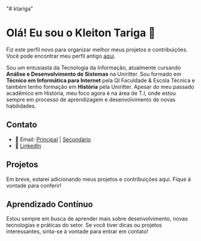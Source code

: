 "# ktariga" 

# Olá! Eu sou o Kleiton Tariga 👋
Fiz este perfil novo para organizar melhor meus projetos e contribuições. Você pode encontrar meu perfil antigo [aqui](https://github.com/kleitontariga).

Sou um entusiasta da Tecnologia da Informação, atualmente cursando **Análise e Desenvolvimento de Sistemas** na Uniritter. Sou formado em **Técnico em Informática para Internet** pela QI Faculdade & Escola Técnica e também tenho formação em **História** pela Uniritter. Apesar do meu passado acadêmico em História, meu foco agora é na área de T.I, onde estou sempre em processo de aprendizagem e desenvolvimento de novas habilidades.

## Contato
- 📧 Email: [Principal](mailto:kleiton.mattos@gmail.com) | [Secundário](mailto:kleiton.tariga@gmail.com)
- 🔗 [LinkedIn](https://www.linkedin.com/in/kleiton-tariga-176243144/)

## Projetos
Em breve, estarei adicionando meus projetos e contribuições aqui. Fique à vontade para conferir!

## Aprendizado Contínuo
Estou sempre em busca de aprender mais sobre desenvolvimento, novas tecnologias e práticas do setor. Se você tiver dicas ou projetos interessantes, sinta-se à vontade para entrar em contato!
